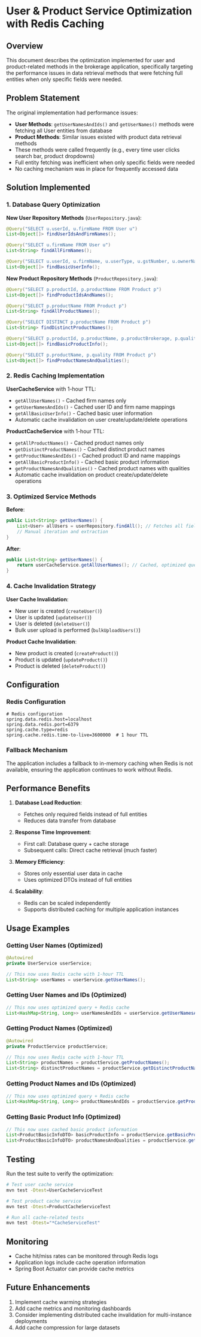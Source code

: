 # User & Product Service Optimization with Redis Caching

## Overview
This document describes the optimization implemented for user and product-related methods in the brokerage application, specifically targeting the performance issues in data retrieval methods that were fetching full entities when only specific fields were needed.

## Problem Statement
The original implementation had performance issues:
- **User Methods**: `getUserNamesAndIds()` and `getUserNames()` methods were fetching all User entities from database
- **Product Methods**: Similar issues existed with product data retrieval methods
- These methods were called frequently (e.g., every time user clicks search bar, product dropdowns)
- Full entity fetching was inefficient when only specific fields were needed
- No caching mechanism was in place for frequently accessed data

## Solution Implemented

### 1. Database Query Optimization

**New User Repository Methods** (`UserRepository.java`):
```java
@Query("SELECT u.userId, u.firmName FROM User u")
List<Object[]> findUserIdsAndFirmNames();

@Query("SELECT u.firmName FROM User u")
List<String> findAllFirmNames();

@Query("SELECT u.userId, u.firmName, u.userType, u.gstNumber, u.ownerName FROM User u")
List<Object[]> findBasicUserInfo();
```

**New Product Repository Methods** (`ProductRepository.java`):
```java
@Query("SELECT p.productId, p.productName FROM Product p")
List<Object[]> findProductIdsAndNames();

@Query("SELECT p.productName FROM Product p")
List<String> findAllProductNames();

@Query("SELECT DISTINCT p.productName FROM Product p")
List<String> findDistinctProductNames();

@Query("SELECT p.productId, p.productName, p.productBrokerage, p.quality, p.price FROM Product p")
List<Object[]> findBasicProductInfo();

@Query("SELECT p.productName, p.quality FROM Product p")
List<Object[]> findProductNamesAndQualities();
```

### 2. Redis Caching Implementation

**UserCacheService** with 1-hour TTL:
- `getAllUserNames()` - Cached firm names only
- `getUserNamesAndIds()` - Cached user ID and firm name mappings
- `getAllBasicUserInfo()` - Cached basic user information
- Automatic cache invalidation on user create/update/delete operations

**ProductCacheService** with 1-hour TTL:
- `getAllProductNames()` - Cached product names only
- `getDistinctProductNames()` - Cached distinct product names
- `getProductNamesAndIds()` - Cached product ID and name mappings
- `getAllBasicProductInfo()` - Cached basic product information
- `getProductNamesAndQualities()` - Cached product names with qualities
- Automatic cache invalidation on product create/update/delete operations

### 3. Optimized Service Methods
**Before**:
```java
public List<String> getUserNames() {
    List<User> allUsers = userRepository.findAll(); // Fetches all fields
    // Manual iteration and extraction
}
```

**After**:
```java
public List<String> getUserNames() {
    return userCacheService.getAllUserNames(); // Cached, optimized query
}
```

### 4. Cache Invalidation Strategy

**User Cache Invalidation**:
- New user is created (`createUser()`)
- User is updated (`updateUser()`)
- User is deleted (`deleteUser()`)
- Bulk user upload is performed (`bulkUploadUsers()`)

**Product Cache Invalidation**:
- New product is created (`createProduct()`)
- Product is updated (`updateProduct()`)
- Product is deleted (`deleteProduct()`)

## Configuration

### Redis Configuration
```properties
# Redis configuration
spring.data.redis.host=localhost
spring.data.redis.port=6379
spring.cache.type=redis
spring.cache.redis.time-to-live=3600000  # 1 hour TTL
```

### Fallback Mechanism
The application includes a fallback to in-memory caching when Redis is not available, ensuring the application continues to work without Redis.

## Performance Benefits

1. **Database Load Reduction**: 
   - Fetches only required fields instead of full entities
   - Reduces data transfer from database

2. **Response Time Improvement**:
   - First call: Database query + cache storage
   - Subsequent calls: Direct cache retrieval (much faster)

3. **Memory Efficiency**:
   - Stores only essential user data in cache
   - Uses optimized DTOs instead of full entities

4. **Scalability**:
   - Redis can be scaled independently
   - Supports distributed caching for multiple application instances

## Usage Examples

### Getting User Names (Optimized)
```java
@Autowired
private UserService userService;

// This now uses Redis cache with 1-hour TTL
List<String> userNames = userService.getUserNames();
```

### Getting User Names and IDs (Optimized)
```java
// This now uses optimized query + Redis cache
List<HashMap<String, Long>> userNamesAndIds = userService.getUserNamesAndIds();
```

### Getting Product Names (Optimized)
```java
@Autowired
private ProductService productService;

// This now uses Redis cache with 1-hour TTL
List<String> productNames = productService.getProductNames();
List<String> distinctProductNames = productService.getDistinctProductNames();
```

### Getting Product Names and IDs (Optimized)
```java
// This now uses optimized query + Redis cache
List<HashMap<String, Long>> productNamesAndIds = productService.getProductNamesAndIds();
```

### Getting Basic Product Info (Optimized)
```java
// This now uses cached basic product information
List<ProductBasicInfoDTO> basicProductInfo = productService.getBasicProductInfo();
List<ProductBasicInfoDTO> productNamesAndQualities = productService.getProductNamesAndQualities();
```

## Testing
Run the test suite to verify the optimization:
```bash
# Test user cache service
mvn test -Dtest=UserCacheServiceTest

# Test product cache service
mvn test -Dtest=ProductCacheServiceTest

# Run all cache-related tests
mvn test -Dtest="*CacheServiceTest"
```

## Monitoring
- Cache hit/miss rates can be monitored through Redis logs
- Application logs include cache operation information
- Spring Boot Actuator can provide cache metrics

## Future Enhancements
1. Implement cache warming strategies
2. Add cache metrics and monitoring dashboards
3. Consider implementing distributed cache invalidation for multi-instance deployments
4. Add cache compression for large datasets
